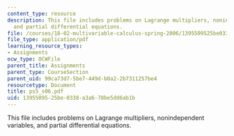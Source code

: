 ```yaml
---
content_type: resource
description: This file includes problems on Lagrange multipliers, nonindependent variables,
  and partial differential equations.
file: /courses/18-02-multivariable-calculus-spring-2006/1395509525be0338a3a678be5dd6ab1b_ps5_s06.pdf
file_type: application/pdf
learning_resource_types:
- Assignments
ocw_type: OCWFile
parent_title: Assignments
parent_type: CourseSection
parent_uid: 99ca73d7-5be7-449d-b0a2-2b7311257be4
resourcetype: Document
title: ps5_s06.pdf
uid: 13955095-25be-0338-a3a6-78be5dd6ab1b
---
```

This file includes problems on Lagrange multipliers, nonindependent variables, and partial differential equations.

